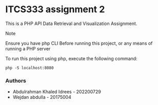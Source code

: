 # ITCS333 assignment 2

This is a PHP API Data Retrieval and Visualization Assignment.

>[!NOTE]
> Ensure you have php CLI Before running this project, or any means of running a PHP server

To run this project using php, execute the following command:

`php -S localhost:8080`

### Authors

- Abdulrahman Khaled Idrees - 202200729
- Wejdan abdulla - 20175004